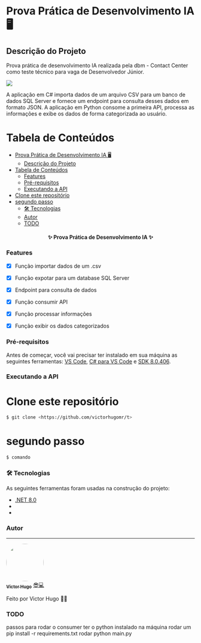 # Prova Prática de Desenvolvimento IA 🖥️

## Descrição do Projeto
Prova prática de desenvolvimento IA realizada pela dbm - Contact Center como teste técnico para vaga de Desenvolvedor Júnior.

<img src="https://img.shields.io/static/v1?label=csharp&message=Python&color=7159c1&style=for-the-badge&logo=ghost"/>

A aplicação em C# importa dados de um arquivo CSV para um banco de dados SQL Server e fornece um endpoint para consulta desses dados em formato JSON. A aplicação em Python consome a primeira API, processa as informações e exibe os dados de forma categorizada ao usuário.

Tabela de Conteúdos
=================
<!--ts-->
- [Prova Prática de Desenvolvimento IA 🖥️](#prova-prática-de-desenvolvimento-ia-️)
  - [Descrição do Projeto](#descrição-do-projeto)
- [Tabela de Conteúdos](#tabela-de-conteúdos)
    - [Features](#features)
    - [Pré-requisitos](#pré-requisitos)
    - [Executando a API](#executando-a-api)
- [Clone este repositório](#clone-este-repositório)
- [segundo passo](#segundo-passo)
    - [🛠 Tecnologias](#-tecnologias)
    - [Autor](#autor)
    - [TODO](#todo)
<!--te-->

<h4 align="center"> 
	✨  Prova Prática de Desenvolvimento IA  ✨
</h4>

### Features

- [x] Função importar dados de um .csv
- [x] Função expotar para um database SQL Server
- [x] Endpoint para consulta de dados

- [x] Função consumir API
- [x] Função processar informações
- [x] Função exibir os dados categorizados

### Pré-requisitos

Antes de começar, você vai precisar ter instalado em sua máquina as seguintes ferramentas:
[VS Code](https://code.visualstudio.com/download), [C# para VS Code](https://marketplace.visualstudio.com/items?itemName=ms-dotnettools.csharp) e [SDK 8.0.406](https://dotnet.microsoft.com/en-us/download/dotnet/8.0).

### Executando a API

# Clone este repositório
```bash
$ git clone <https://github.com/victorhugomr/t>
```
# segundo passo
```bash
$ comando
```

### 🛠 Tecnologias

As seguintes ferramentas foram usadas na construção do projeto:

- [.NET 8.0](https://dotnet.microsoft.com/en-us/)
- 
- 

### Autor
---

<a href="https://github.com/victorhugomr">
 <img style="border-radius: 50%;" src="https://avatars.githubusercontent.com/u/22302873?v=4" width="100px;" alt=""/>
 <br />
 <sub><b>Victor Hugo</b></sub></a> <a href="https://github.com/victorhugomr">😎💻</a>

Feito por Victor Hugo 👋🏽

### TODO
passos para rodar o consumer
ter o python instalado na máquina
rodar um pip install -r requirements.txt
rodar python main.py